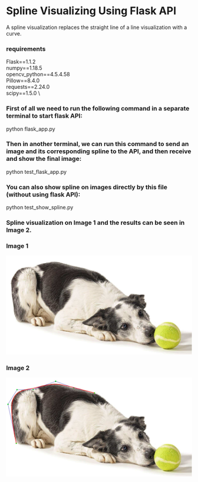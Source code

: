 # Spline Visualizing Using Flask API
A spline visualization replaces the straight line of a line visualization with a curve.

### requirements
Flask==1.1.2 \
numpy==1.18.5 \
opencv_python==4.5.4.58 \
Pillow==8.4.0 \
requests==2.24.0 \
scipy==1.5.0 \

### First of all we need to run the following command in a separate terminal to start flask API:
python flask_app.py


### Then in another terminal, we can run this command to send an image and its corresponding spline to the API, and then receive and show the final image:
python test_flask_app.py


### You can also show spline on images directly by this file (without using flask API):
python test_show_spline.py


### Spline visualization on Image 1 and the results can be seen in Image 2.
### Image 1
<div align="center">
    <img src="/dog.jpg">
</div>


### Image 2
<div align="center">
    <img src="/result.jpg">
</div>

